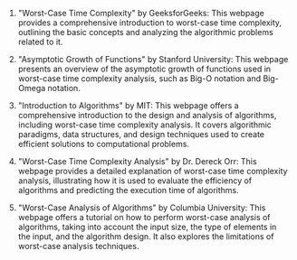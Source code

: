 

1. "Worst-Case Time Complexity" by GeeksforGeeks: This webpage provides a comprehensive introduction to worst-case time complexity, outlining the basic concepts and analyzing the algorithmic problems related to it.

2. "Asymptotic Growth of Functions" by Stanford University: This webpage presents an overview of the asymptotic growth of functions used in worst-case time complexity analysis, such as Big-O notation and Big-Omega notation.

3. "Introduction to Algorithms" by MIT: This webpage offers a comprehensive introduction to the design and analysis of algorithms, including worst-case time complexity analysis. It covers algorithmic paradigms, data structures, and design techniques used to create efficient solutions to computational problems.

4. "Worst-Case Time Complexity Analysis" by Dr. Dereck Orr: This webpage provides a detailed explanation of worst-case time complexity analysis, illustrating how it is used to evaluate the efficiency of algorithms and predicting the execution time of algorithms.

5. "Worst-Case Analysis of Algorithms" by Columbia University: This webpage offers a tutorial on how to perform worst-case analysis of algorithms, taking into account the input size, the type of elements in the input, and the algorithm design. It also explores the limitations of worst-case analysis techniques.